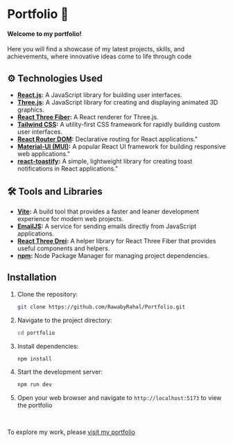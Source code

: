 # Portfolio 🌌

#### Welcome to my portfolio!

Here you will find a showcase of my latest projects, skills, and achievements, where innovative ideas come to life through code



## ⚙️ Technologies Used

- **[React.js](https://reactjs.org/):** A JavaScript library for building user interfaces.
- **[Three.js](https://threejs.org/):** A JavaScript library for creating and displaying animated 3D graphics.
- **[React Three Fiber](https://github.com/pmndrs/react-three-fiber):** A React renderer for Three.js.
- **[Tailwind CSS](https://tailwindcss.com/):** A utility-first CSS framework for rapidly building custom user interfaces.
- **[React Router DOM](https://reactrouter.com/):** Declarative routing for React applications."
- **[Material-UI (MUI)](https://mui.com/):** A popular React UI framework for building responsive web applications."
- **[react-toastify](https://github.com/fkhadra/react-toastify):** A simple, lightweight library for creating toast notifications in React applications."

## 🛠️ Tools and Libraries
- **[Vite](https://vitejs.dev/):** A build tool that provides a faster and leaner development experience for modern web projects.
- **[EmailJS](https://www.emailjs.com/):** A service for sending emails directly from JavaScript applications.
- **[React Three Drei](https://github.com/pmndrs/drei):** A helper library for React Three Fiber that provides useful components and helpers.
- **[npm](https://www.npmjs.com/):** Node Package Manager for managing project dependencies.

## Installation

1. Clone the repository:

   ```bash
   git clone https://github.com/RawabyRahal/Portfolio.git

2. Navigate to the project directory:
   ```bash
   cd portfolio

3. Install dependencies:
   ```bash
   npm install

4. Start the development server:
   ```bash
   npm run dev
5. Open your web browser and navigate to `http://localhost:5173` to view the portfolio

<br>

To explore my work, please [visit my portfolio](https://rawabyrahal.netlify.app/)
